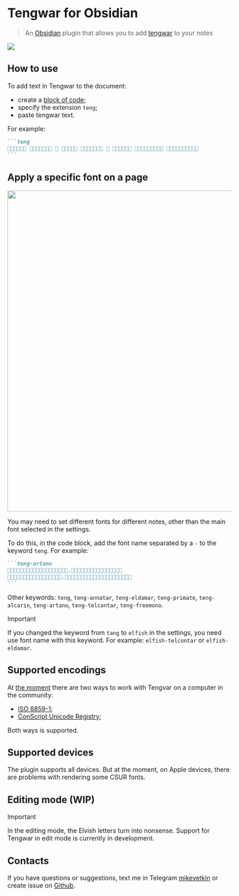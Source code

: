 # Tengwar for Obsidian

> An [Obsidian](https://obsidian.md/) plugin that allows you to add [tengwar](https://en.wikipedia.org/wiki/Tengwar) to your notes

<img src="/assets/doc-30fps-720px.gif" />

## How to use

To add text in Tengwar to the document:

- create a [block of code](https://help.obsidian.md/Editing+and+formatting/Basic+formatting+syntax#Code+blocks);
- specify the extension `teng`;
- paste tengwar text.

For example:

````markdown
```teng
        
```
````

## Apply a specific font on a page

<p align="center" width="100%">
    <img width="720" src="/assets/teng-artano-30fps-1080px.gif" />
</p>

You may need to set different fonts for different notes, other than the main font selected in the settings.

To do this, in the code block, add the font name separated by a `-` to the keyword `teng`. For example:

````markdown
```teng-artano
.
.
```
````

Other keywords: `teng`, `teng-annatar`, `teng-eldamar`, `teng-primate`, `teng-alcarin`, `teng-artano`, `teng-telcontar`, `teng-freemono`.

> [!IMPORTANT]
> If you changed the keyword from `tang` to `elfish` in the settings, you need use font name with this keyword.
> For example: `elfish-telcontar` or `elfish-eldamar`.

## Supported encodings

At [the moment](https://en.wikipedia.org/wiki/Tengwar) there are two ways to work with Tengvar on a computer in the community:

- [ISO 8859-1](https://en.wikipedia.org/wiki/ISO_8859-1);
- [ConScript Unicode Registry](https://en.wikipedia.org/wiki/ConScript_Unicode_Registry);

Both ways is supported.

## Supported devices

The plugin supports all devices. But at the moment, on Apple devices, there are problems with rendering some CSUR fonts.

## Editing mode (WIP)

> [!IMPORTANT]
> In the editing mode, the Elvish letters turn into nonsense. Support for Tengwar in edit mode is currently in development.

## Contacts

If you have questions or suggestions, text me in Telegram [mikevetkin](https://mikevetkin.t.me) or create issue on [Github](https://github.com/mikevetkin/obsidian-tengwar).
